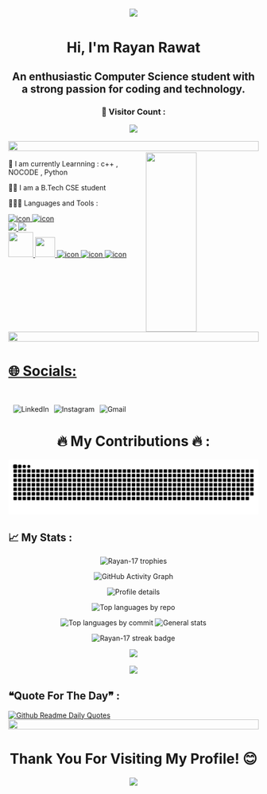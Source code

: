 <h2 align="center">
<img src="https://readme-typing-svg.herokuapp.com/?font=Righteous&size=35&center=true&vCenter=true&width=500&height=70&duration=3300&lines=Welcome+To+My+Git-Hub!!+👋🏻;+I'm+Rayan+Rawat;" /></h1>


<h1 align="center">Hi, I'm Rayan Rawat </h1>
<h2 align="center">An enthusiastic Computer Science student with a strong passion for coding and technology.</h2>

</div>
<h3 align ="center"><b> 👀  Visitor Count :</b></h3>
</div>

<p align="center" >   
  <img src="https://profile-counter.glitch.me/Rayan-17/count.svg" />  
</p>


</div>
<div>
<img src="https://i.imgur.com/dBaSKWF.gif" height="20" width="100%">
<img align="right" height="360" src="https://media1.tenor.com/m/5ry-200hErMAAAAd/hacker-hacker-man.gif" height="45%" width="45%"  />  


<p>🌱 I am currently Learnning :  c++ , NOCODE , Python </p>

<p>👨‍💻 I am a B.Tech CSE student</p>


🧑🏻‍💻 Languages and Tools : </h3>

<a href="https://skillicons.dev">
<img src="https://techstack-generator.vercel.app/python-icon.svg" alt="icon" width="50" height="50" />
<img src="https://techstack-generator.vercel.app/cpp-icon.svg" alt="icon" width="60" height="60" /> <div align="left"> <img src="https://skillicons.dev/icons?i=html,vscode,github,git" />
<img src="https://skillicons.dev/icons?i=c,notion" /><br>
<img src="https://www.appsheet.com/Content/img/material/appsheet_rebrand_logo.svg" width="50" height="50">
<img src="https://media.licdn.com/dms/image/D5612AQGny7xsSSLQ-A/article-cover_image-shrink_600_2000/0/1699480666080?e=2147483647&v=beta&t=3jmL98hJa2MwOmEPsQZ9t3zAH3CjBLEIL-ugNdJ31tY" width="40" height="40">
<img src="https://cdn-icons-png.flaticon.com/512/5968/5968753.png" alt="icon" width="50" height="50">
 <img src="https://fullsteam.mit.edu/wp-content/uploads/2020/03/ScratchLogo-300x300.png" alt="icon" width="50" height="50" />
<img src="https://www.wpcrafter.com/wp-content/uploads/2024/08/gamma-1.png" alt="icon" width="50" height="50" />


<img src="https://i.imgur.com/dBaSKWF.gif" height="20" width="100%">


# 🌐 Socials:

<br>
<p align="left">

<div style="display: flex; align-items: center; gap: 10px;">
  <a href="https://linkedin.com/in/rayan-rawat-22bb40315" target="_blank" style="all: unset; display: inline-block;">
    <img src="https://raw.githubusercontent.com/rahuldkjain/github-profile-readme-generator/master/src/images/icons/Social/linked-in-alt.svg" alt="LinkedIn" height="30" width="40" />
  </a>
  <a href="https://instagram.com/rayan.22._" target="_blank" style="all: unset; display: inline-block;">
    <img src="https://raw.githubusercontent.com/rahuldkjain/github-profile-readme-generator/master/src/images/icons/Social/instagram.svg" alt="Instagram" height="30" width="40" />
  </a>
  <a href="mailto:rayanrawat26@gmail.com" target="_blank" style="all: unset; display: inline-block;">
    <img src="https://raw.githubusercontent.com/maurodesouza/profile-readme-generator/master/src/assets/icons/social/gmail/default.svg" alt="Gmail" height="30" width="40" />
  </a>
</div>

<div align="center">
<h1> 🔥 My Contributions  🔥 :</h1>

<img alt="snake eating my contributions" src="https://raw.githubusercontent.com/salesp07/salesp07/output/github-contribution-grid-snake.svg" />
  
<br>


</div>



  <h2>📈 My Stats : </h2>

<div align="center"> 
  
 ![Rayan-17 trophies](https://github-readme-stats.vercel.app/api/top-langs/?username=Rayan-17&theme=highcontrast)

</div>


<div align="center"> 

 <img src="https://github-readme-activity-graph.vercel.app/graph?username=Rayan-17&bg_color=000000&color=FFD700&line=FF4500&point=00FF00&area=true&area_color=FF6347&hide_border=false&title_color=FFD700&text_color=FFFFFF" alt="GitHub Activity Graph"><br/>

![Profile details](http://github-profile-summary-cards.vercel.app/api/cards/profile-details?username=Rayan-17&theme=radical)

</div>

<div align = " center"> 

![Top languages by repo](http://github-profile-summary-cards.vercel.app/api/cards/repos-per-language?username=Rayan-17&theme=radical)

  ![Top languages by commit](http://github-profile-summary-cards.vercel.app/api/cards/most-commit-language?username=Rayan-17&theme=radical)
![General stats](http://github-profile-summary-cards.vercel.app/api/cards/stats?username=Rayan-17&theme=radical)

![Rayan-17 streak badge](https://github-readme-streak-stats.herokuapp.com?user=Rayan-17&theme=blue-green)
 
  ![](http://github-profile-summary-cards.vercel.app/api/cards/productive-time?username=Rayan-17&theme=2077&utcOffset=8)

 ![](https://github-profile-trophy.vercel.app/?username=Rayan-17&theme=juicyfresh&row=2&column=4)
<p>

  
 <div align="center">
   
<div align="left">
    <h2> ❝Quote For The Day❞ : </h2>
    <a href="https://github.com/cheehwatang/github-readme-daily-quotes">
        <img src="https://readme-daily-quotes.vercel.app/api?theme=vue" alt="Github Readme Daily Quotes">
    </a>
</div>

<img src="https://i.imgur.com/dBaSKWF.gif" height="20" width="100%">


<h1 align="center"><b> Thank You For Visiting My Profile! 😊  </b></h1>
<img align="center" src="https://lh4.googleusercontent.com/proxy/T8woP5YotaGz9eA-7L2bkezSrxh6rj9gMD_D6Mzuhcizz3rMrvrgecx-VJWvUuqSyrj0cvbCWNymoEI">






